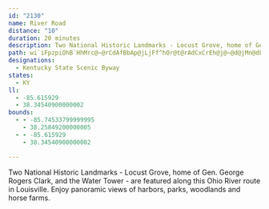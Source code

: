 ```yaml
---
id: "2130"
name: River Road
distance: "10"
duration: 20 minutes
description: Two National Historic Landmarks - Locust Grove, home of Gen. George Rogers Clark, and the Water Tower - are featured along this Ohio River route in Louisville. Enjoy panoramic views of harbors, parks, woodlands and horse farms.
path: wi`iFpzpiOhB`HhMrc@~@rCdAfBbAp@jLjFf^hOr@t@rAdCxCrEh@j@~@d@jMn@dLGr@PtAz@r@~@Xx@Nv@NfBi@fCsEhN_@dC?rBNxBd@~AnA~C|ChFlB~BnBlBlDfCf\`RpG`DvCx@rHxAlB~@tAjAjDrDhT~QrCdDnPnWn@l@lC`BxBxBlA|BtAlFj@tA~HfLrOnQvOnRvBxCbE`IlI`OlD`HpGpNhPp`@nAtArFxE|AlBj`@lp@lPbWpQbXj^jt@`Zrw@~Rtt@x@lElClV|CzVd@dBrBtF^~AfA`Qd@hD|FfOn@fFRl@hAfAhAP
designations:
  - Kentucky State Scenic Byway
states:
  - KY
ll:
  - -85.615929
  - 38.34540900000002
bounds:
  - - -85.74533799999995
    - 38.25849200000005
  - - -85.615929
    - 38.34540900000002

---
```


Two National Historic Landmarks - Locust Grove, home of Gen. George Rogers Clark, and the Water Tower - are featured along this Ohio River route in Louisville. Enjoy panoramic views of harbors, parks, woodlands and horse farms.

